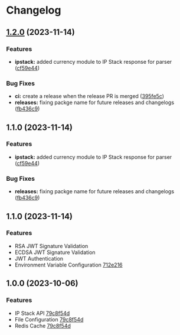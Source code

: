 # Changelog

## [1.2.0](https://github.com/levelsoftware/echoip/compare/v1.1.0...v1.2.0) (2023-11-14)


### Features

* **ipstack:** added currency module to IP Stack response for parser ([cf59e44](https://github.com/levelsoftware/echoip/commit/cf59e4401a4ad5419734ec7d91b1c7da09b2fa83))


### Bug Fixes

* **ci:** create a release when the release PR is merged ([395fe5c](https://github.com/levelsoftware/echoip/commit/395fe5ceeecf316998fd8dee67218d6852ddf008))
* **releases:** fixing packge name for future releases and changelogs ([fb436c9](https://github.com/levelsoftware/echoip/commit/fb436c98e4b4b36c69689346a2c73e0f782f4ad0))

## 1.1.0 (2023-11-14)


### Features

* **ipstack:** added currency module to IP Stack response for parser ([cf59e44](https://github.com/levelsoftware/echoip/commit/cf59e4401a4ad5419734ec7d91b1c7da09b2fa83))


### Bug Fixes

* **releases:** fixing packge name for future releases and changelogs ([fb436c9](https://github.com/levelsoftware/echoip/commit/fb436c98e4b4b36c69689346a2c73e0f782f4ad0))

## 1.1.0 (2023-11-14)

### Features

- RSA JWT Signature Validation
- ECDSA JWT Signature Validation
- JWT Authentication
- Environment Variable Configuration [712e216](https://github.com/levelsoftware/echoip/commit/712e2166d51fdb85229f52caa380743245f31dfa)

## 1.0.0 (2023-10-06)

### Features

- IP Stack API [79c8f54d](https://github.com/levelsoftware/echoip/pull/6/commits/79c8f54d4459e69f151cdca917a60ce805b5066f)
- File Configuration [79c8f54d](https://github.com/levelsoftware/echoip/pull/6/commits/79c8f54d4459e69f151cdca917a60ce805b5066f)
- Redis Cache [79c8f54d](https://github.com/levelsoftware/echoip/pull/6/commits/79c8f54d4459e69f151cdca917a60ce805b5066f)
